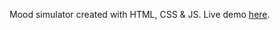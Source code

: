 Mood simulator created with HTML, CSS & JS. Live demo [here](https://nasor2.github.io/Mood-AJuster/).
